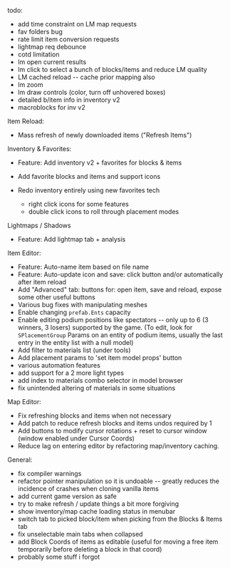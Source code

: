 todo:
- add time constraint on LM map requests
- fav folders bug
- rate limit item conversion requests
- lightmap req debounce
- cotd limitation
- lm open current results
- lm click to select a bunch of blocks/items and reduce LM quality
- LM cached reload -- cache prior mapping also
- lm zoom
- lm draw controls (color, turn off unhovered boxes)
- detailed b/item info in inventory v2
- macroblocks for inv v2

Item Reload:
  - Mass refresh of newly downloaded items ("Refresh Items")

Inventory & Favorites:
  - Feature: Add inventory v2 + favorites for blocks & items
  - Add favorite blocks and items and support icons

  - Redo inventory entirely using new favorites tech
    - right click icons for some features
    - double click icons to roll through placement modes

Lightmaps / Shadows
  - Feature: Add lightmap tab + analysis

Item Editor:

  - Feature: Auto-name item based on file name
  - Feature: Auto-update icon and save: click button and/or automatically after item reload
  - Add "Advanced" tab: buttons for: open item, save and reload, expose some other useful buttons
  - Various bug fixes with manipulating meshes
  - Enable changing `prefab.Ents` capacity
  - Enable editing podium positions like spectators -- only up to 6 (3 winners, 3 losers) supported by the game. (To edit, look for `SPlacementGroup` Params on an entity of podium items, usually the last entry in the entity list with a null model)
  - Add filter to materials list (under tools)
  - Add placement params to 'set item model props' button
  - various automation features
  - add support for a 2 more light types
  - add index to materials combo selector in model browser
  - fix unintended altering of materials in some situations

Map Editor:

  - Fix refreshing blocks and items when not necessary
  - Add patch to reduce refresh blocks and items undos required by 1
  - Add buttons to modify cursor rotations + reset to cursor window (window enabled under Cursor Coords)
  - Reduce lag on entering editor by refactoring map/inventory caching.

General:

  - fix compiler warnings
  - refactor pointer manipulation so it is undoable -- greatly reduces the incidence of crashes when cloning vanilla items
  - add current game version as safe
  - try to make refresh / update things a bit more forgiving
  - show inventory/map cache loading status in menubar
  - switch tab to picked block/item when picking from the Blocks & Items tab
  - fix unselectable main tabs when collapsed
  - add Block Coords of items as editable (useful for moving a free item temporarily before deleting a block in that coord)
  - probably some stuff i forgot
